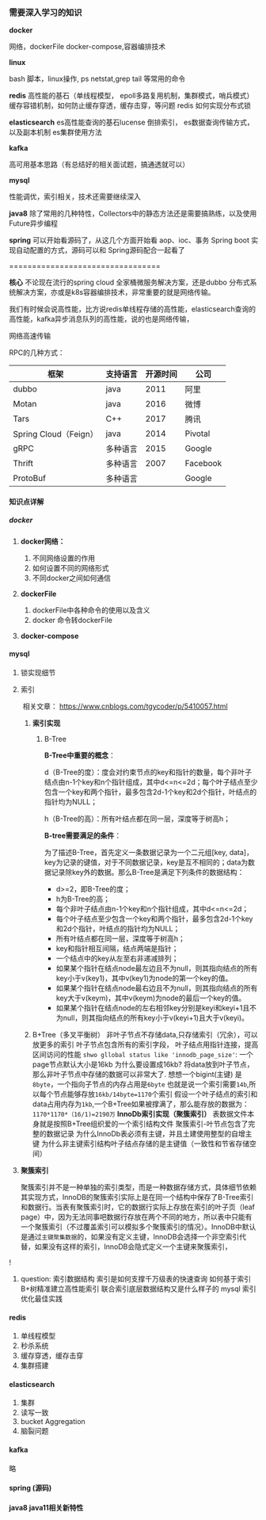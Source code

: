 
### 需要深入学习的知识

**docker**

网络，dockerFile docker-compose,容器编排技术

**linux**

bash 脚本，linux操作, ps netstat,grep tail 等常用的命令

**redis**
高性能的基石（单线程模型， epoll多路复用机制，集群模式，哨兵模式）
缓存容错机制，如何防止缓存穿透，缓存击穿，等问题
redis 如何实现分布式锁

**elasticsearch**
es高性能查询的基石lucense 倒排索引，
es数据查询传输方式，以及副本机制
es集群使用方法

**kafka**

高可用基本思路（有总结好的相关面试题，搞通透就可以）

**mysql**

 性能调优，索引相关，技术还需要继续深入

**java8**
除了常用的几种特性，Collectors中的静态方法还是需要搞熟练，以及使用Future异步编程

**spring**
可以开始看源码了，从这几个方面开始看
aop、ioc、事务
Spring boot 实现自动配置的方式，源码可以和 Spring源码配合一起看了





















=================================

**核心**
	不论现在流行的spring cloud 全家桶微服务解决方案，还是dubbo 分布式系统解决方案，亦或是k8s容器编排技术，非常重要的就是网络传输。

​	我们有时候会说高性能，比方说redis单线程存储的高性能，elasticsearch查询的高性能，kafka异步消息队列的高性能，说的也是网络传输，

网络高速传输

RPC的几种方式：

| 框架                  | 支持语言 | 开源时间 | 公司     |
| --------------------- | -------- | -------- | -------- |
| dubbo                 | java     | 2011     | 阿里     |
| Motan                 | java     | 2016     | 微博     |
| Tars                  | C++      | 2017     | 腾讯     |
| Spring Cloud（Feign） | java     | 2014     | Pivotal  |
| gRPC                  | 多种语言 | 2015     | Google   |
| Thrift                | 多种语言 | 2007     | Facebook |
| ProtoBuf              | 多种语言 |          | Google   |



#### 知识点详解

##### docker

1. **docker网络：**
   1. 不同网络设置的作用
   2. 如何设置不同的网络形式
   3. 不同docker之间如何通信

2. **dockerFile**
   1. dockerFile中各种命令的使用以及含义
   2. docker 命令转dockerFile

3. **docker-compose**

   

#### mysql 

1. 锁实现细节

2. 索引

   ​	相关文章： https://www.cnblogs.com/tgycoder/p/5410057.html

   1. **索引实现**

      1. B-Tree

         **B-Tree中重要的概念**：

         d（B-Tree的度）：度会对约束节点的key和指针的数量，每个非叶子结点由n-1个key和n个指针组成，其中d<=n<=2d；每个叶子结点至少包含一个key和两个指针，最多包含2d-1个key和2d个指针，叶结点的指针均为NULL；

         h（B-Tree的高）：所有叶结点都在同一层，深度等于树高h；

         **B-tree需要满足的条件**：
   
         为了描述B-Tree，首先定义一条数据记录为一个二元组[key, data]，key为记录的键值，对于不同数据记录，key是互不相同的；data为数据记录除key外的数据。那么B-Tree是满足下列条件的数据结构：
         -  d>=2，即B-Tree的度；
         -  h为B-Tree的高；
         -  每个非叶子结点由n-1个key和n个指针组成，其中d<=n<=2d；
         -  每个叶子结点至少包含一个key和两个指针，最多包含2d-1个key和2d个指针，叶结点的指针均为NULL；
         -  所有叶结点都在同一层，深度等于树高h；
         -  key和指针相互间隔，结点两端是指针；
         -  一个结点中的key从左至右非递减排列；
         -  如果某个指针在结点node最左边且不为null，则其指向结点的所有key小于v(key1)，其中v(key1)为node的第一个key的值。
         -  如果某个指针在结点node最右边且不为null，则其指向结点的所有key大于v(keym)，其中v(keym)为node的最后一个key的值。
         -  如果某个指针在结点node的左右相邻key分别是keyi和keyi+1且不为null，则其指向结点的所有key小于v(keyi+1)且大于v(keyi)。
   
      
   
   2. B+Tree（多叉平衡树）
   非叶子节点不存储data,只存储索引（冗余），可以放更多的索引
   叶子节点包含所有的索引字段，
   叶子结点用指针连接，提高区间访问的性能
   `shwo gllobal status like 'innodb_page_size'`: 一个page节点默认大小是16kb
   为什么要设置成16kb?
   将data放到叶子节点，那么非叶子节点中存储的数据可以非常大了.
   想想一个bigint(主键) 是`8byte`，一个指向子节点的内存占用是`6byte`
   也就是说一个索引需要`14b`,所以每个节点能够存放`16kb/14byte=1170`个索引
   假设一个叶子结点的索引和data占用内存为`1kb`,一个B+Tree如果被撑满了，那么能存放的数据为：
   `1170*1170*（16/1)=2190万`
   **InnoDb索引实现（聚簇索引）**
   表数据文件本身就是按照B+Tree组织爱的一个索引结构文件
   聚簇索引-叶节点包含了完整的数据记录
   为什么InnoDb表必须有主键，并且土建使用整型的自增主键
   为什么非主键索引结构叶子结点存储的是主键值（一致性和节省存储空间）
   
   
   
3. **聚簇索引**

      ​	聚簇索引并不是一种单独的索引类型，而是一种数据存储方式，具体细节依赖其实现方式，InnoDB的聚簇索引实际上是在同一个结构中保存了B-Tree索引和数据行。当表有聚簇索引时，它的数据行实际上存放在索引的叶子页（leaf page）中，因为无法同事吧数据行存放在两个不同的地方，所以表中只能有一个聚簇索引（不过覆盖索引可以模拟多个聚簇索引的情况）。InnoDB中默认是通过`主键聚集数据`的，如果没有定义主键，InnoDB会选择一个非空索引代替，如果没有这样的索引，InnoDB会隐式定义一个主键来聚簇索引，

!

1. question:
    索引数据结构
    索引是如何支撑千万级表的快速查询
    如何基于索引B+树精准建立高性能索引
    联合索引底层数据结构又是什么样子的
    mysql 索引优化最佳实践
    
    

#### redis

1. 单线程模型
2. 秒杀系统
3. 缓存穿透，缓存击穿
4. 集群搭建

#### elasticsearch

1. 集群
2. 读写一致
3. bucket Aggregation
4. 脑裂问题

#### kafka

略

#### spring (源码)



#### java8 java11相关新特性

